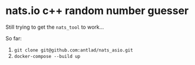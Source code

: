 # nats.io c++ random number guesser

Still trying to get the `nats_tool` to work...

So far:

1. `git clone git@github.com:antlad/nats_asio.git`
2. `docker-compose --build up`